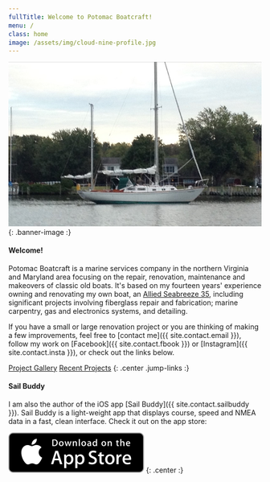 ```yaml
---
fullTitle: Welcome to Potomac Boatcraft!
menu: /
class: home
image: /assets/img/cloud-nine-profile.jpg
---
```


![Cloud 9 in Profile](assets/img/cloud-nine-profile.jpg)
{: .banner-image :}


#### Welcome! ####

Potomac Boatcraft is a marine services company
in the northern Virginia and Maryland area
focusing on the repair, renovation, maintenance and makeovers of classic
old boats. It's based on my fourteen years' experience owning and renovating
my own boat, an [Allied Seabreeze 35](http://www.alliedseabreeze35.org/),
including significant projects involving fiberglass repair and fabrication; marine carpentry, gas and electronics systems, and detailing.



If you have a small or large renovation project or you are thinking
of making a few improvements, feel free to [contact me]({{ site.contact.email }}),
follow my work on [Facebook]({{ site.contact.fbook }})
or [Instagram]({{ site.contact.insta }}), or check out the links below.


<a href="gallery.html" class="btn btn-primary btn-sm">Project Gallery</a>
<a href="projects.html" class="btn btn-primary btn-sm">Recent Projects</a>
{: .center .jump-links :}

#### Sail Buddy ####

I am also the author of the iOS app [Sail Buddy]({{ site.contact.sailbuddy }}).
Sail Buddy is a light-weight app that displays course, speed and NMEA data in a fast, clean interface.
Check it out on the app store:

<a href="{{ site.contact.sailbuddy }}"><img class="app-store-badge" src="/assets/img/app_store_download.svg"/></a>
{: .center :}

